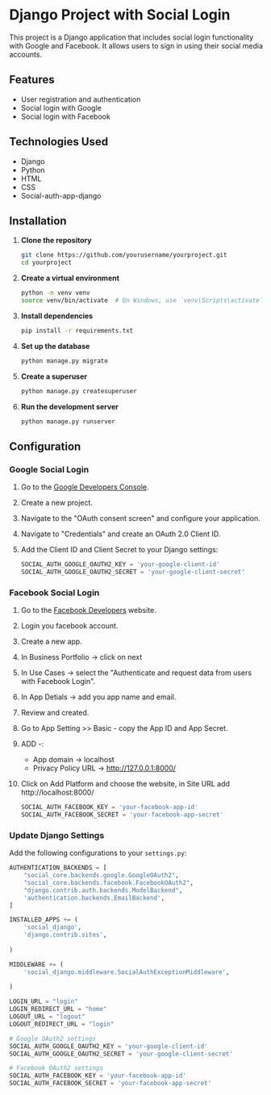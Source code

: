 # Django Project with Social Login

This project is a Django application that includes social login functionality with Google and Facebook. It allows users to sign in using their social media accounts.

## Features

- User registration and authentication
- Social login with Google
- Social login with Facebook

## Technologies Used

- Django
- Python
- HTML
- CSS
- Social-auth-app-django

## Installation

1. **Clone the repository**

    ```bash
    git clone https://github.com/yourusername/yourproject.git
    cd yourproject
    ```

2. **Create a virtual environment**

    ```bash
    python -m venv venv
    source venv/bin/activate  # On Windows, use `venv\Scripts\activate`
    ```

3. **Install dependencies**

    ```bash
    pip install -r requirements.txt
    ```

4. **Set up the database**

    ```bash
    python manage.py migrate
    ```

5. **Create a superuser**

    ```bash
    python manage.py createsuperuser
    ```

6. **Run the development server**

    ```bash
    python manage.py runserver
    ```

## Configuration

### Google Social Login

1. Go to the [Google Developers Console](https://console.developers.google.com/).
2. Create a new project.
3. Navigate to the "OAuth consent screen" and configure your application.
4. Navigate to "Credentials" and create an OAuth 2.0 Client ID.
5. Add the Client ID and Client Secret to your Django settings:

    ```python
    SOCIAL_AUTH_GOOGLE_OAUTH2_KEY = 'your-google-client-id'
    SOCIAL_AUTH_GOOGLE_OAUTH2_SECRET = 'your-google-client-secret'
    ```

### Facebook Social Login

1. Go to the [Facebook Developers](https://developers.facebook.com/apps/?show_reminder=true) website.
2. Login you facebook account.
3. Create a new app.
4. In Business Portfolio -> click on next
5. In Use Cases -> select the "Authenticate and request data from users with Facebook Login".
6. In App Detials -> add you app name and email.
7. Review and created.
8. Go to App Setting >> Basic - copy the App ID and App Secret.
9. ADD -:
   - App domain -> localhost
   - Privacy Policy URL -> http://127.0.0.1:8000/
10. Click on Add Platform and choose the website, in Site URL add http://localhost:8000/

    ```python
    SOCIAL_AUTH_FACEBOOK_KEY = 'your-facebook-app-id'
    SOCIAL_AUTH_FACEBOOK_SECRET = 'your-facebook-app-secret'
    ```

### Update Django Settings

Add the following configurations to your `settings.py`:

```python
AUTHENTICATION_BACKENDS = [
    "social_core.backends.google.GoogleOAuth2",
    "social_core.backends.facebook.FacebookOAuth2",
    "django.contrib.auth.backends.ModelBackend",
    'authentication.backends.EmailBackend', 
]

INSTALLED_APPS += (
    'social_django',
    'django.contrib.sites',
    
)

MIDDLEWARE += (
    'social_django.middleware.SocialAuthExceptionMiddleware',
    
)

LOGIN_URL = "login"
LOGIN_REDIRECT_URL = "home"
LOGOUT_URL = "logout"
LOGOUT_REDIRECT_URL = "login"

# Google OAuth2 settings
SOCIAL_AUTH_GOOGLE_OAUTH2_KEY = 'your-google-client-id'
SOCIAL_AUTH_GOOGLE_OAUTH2_SECRET = 'your-google-client-secret'

# Facebook OAuth2 settings
SOCIAL_AUTH_FACEBOOK_KEY = 'your-facebook-app-id'
SOCIAL_AUTH_FACEBOOK_SECRET = 'your-facebook-app-secret'
